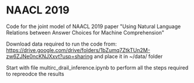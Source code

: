 # NAACL 2019
Code for the joint model of NAACL 2019 paper "Using Natural Language Relations between Answer Choices for Machine Comprehension"

Download data required to run the code from: https://drive.google.com/drive/folders/1bZumq7ZtkTUn2M-zw6ZJNe0ncKNJXxvt?usp=sharing and place it in ~/data/ folder


Start with file multirc_drail_inference.ipynb to perform all the steps required to repreodce the results
